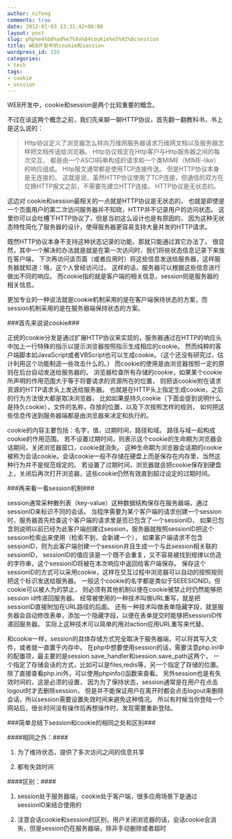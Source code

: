 ```yaml
---
author: nifeng
comments: true
date: 2012-01-03 13:31:42+00:00
layout: post
slug: php%e4%b8%ad%e7%9a%84cookie%e5%92%8csession
title: WEB开发中的cookie和session
wordpress_id: 155
categories:
- tech
tags:
- cookie
- session
---
```


WEB开发中，cookie和session是两个比较重要的概念。

不过在谈这两个概念之前，我们先来聊一聊HTTP协议，首先翻一翻教科书，书上是这么说的：

>Http协议定义了浏览器怎么样向万维网服务器请求万维网文档以及服务器怎样把文档传送给浏览器。
>Http协议规定在Http客户与Http服务器之间的每次交互，
>都是由一个ASCII码串构成的请求和一个类MIME（MIME-like）的响应组成。
>Http报文通常都是使用TCP连接传送。
>但是HTTP协议本身是无连接的。
>这就是说，虽然HTTP协议使用了TCP连接，但通信的双方在交换HTTP报文之前，不需要先建立HTTP连接。
>HTTP协议是无状态的。

这边对 cookie和session最相关的一点就是HTTP协议是无状态的，
也就是即使是一个页面用户的第二次访问服务器并不知晓，HTTP并不记录用户的访问状态。
这里你可以会吐槽下HTTP协议了，但是当初这么设计也是有原因的，
因为这种无状态特性简化了服务器的设计，使得服务器更容易支持大量并发的HTTP请求。

既然HTTP协议本身不支持这种状态记录的功能，那就只能通过其它办法了。
很显然，其中一个解决的办法就是就是在第一次访问时，我们将些状态信息记录下来放在客户端，
下次再访问该页面（或者应用时）将这些信息发送给服务器，这样服务器就知道：哦，这个人曾经访问过。
这样的话，服务器可以根据这些信息进行做出不同的响应。
而cookie指的就是客户端的相关信息，session则是服务器的相关信息。

更加专业的一种说法就是cookie机制采用的是在客户端保持状态的方案，而session机制采用的是在服务器端保持状态的方案。

###首先来说说cookie###

正统的cookie分发是通过扩展HTTP协议来实现的，服务器通过在HTTP的响应头中加上一行特殊的指示以提示浏览器按照指示生成相应的cookie。
然而纯粹的客户端脚本如JavaScript或者VBScript也可以生成cookie。（这个还没有研究过，估计利用这个功能制造一些攻击什么的。）
而cookie的使用是由浏览器按照一定的原则在后台自动发送给服务器的。
浏览器检查所有存储的cookie，如果某个cookie所声明的作用范围大于等于将要请求的资源所在的位置，
则把该cookie附在请求资源的HTTP请求头上发送给服务器。
也就是在HTTP头上指定生成cookie，之后的行为方法很大都是取决浏览器，
比如如果是持久cookie（下面会提到说明什么是持久cookie），文件的名称，存放的位置，以及下次按照怎样的规则，
如何把这些信息传送到服务器端都是由浏览器来决定和执行的。

cookie的内容主要包括：名字，值，过期时间，路径和域。
路径与域一起构成cookie的作用范围。
若不设置过期时间，则表示这个cookie的生命期为浏览器会话期间，关闭浏览器窗口，cookie就消失。
这种生命期为浏览器会话期的cookie被称为会话cookie。会话cookie一般不存储在硬盘上而是保存在内存里，当然这种行为并不是规范规定的。
若设置了过期时间，浏览器就会把cookie保存到硬盘上，关闭后再次打开浏览器，这些cookie仍然有效直到超过设定的过期时间。

###再来看一看session机制###

session通常采种散列表（key-value）这种数据结构保存在服务器端，通过sessionID来标识不同的会话。
当程序需要为某个客户端的请求创建一个session时，服务器首先检查这个客户端的请求里是否已包含了一个sessionID，
如果已包含则说明以前已经为此客户端创建过session，服务器就按照sessionID把这个session检索出来使用（检索不到，会新建一个），
如果客户端请求不包含sessionID，则为此客户端创建一个session并且生成一个与此session相关联的sessionID，
sessionID的值应该是一个既不会重复，又不容易被找到规律以仿造的字符串，这个sessionID将被在本次响应中返回给客户端保存。
保存这个sessionID的方式可以采用cookie，这样在交互过程中浏览器可以自动的按照规则把这个标识发送给服务器。
一般这个cookie的名字都是类似于SEEESIONID。但cookie可以被人为的禁止，
则必须有其他机制以便在cookie被禁止时仍然能够把session id传递回服务器。
经常被使用的一种技术叫做URL重写，就是把sessionID直接附加在URL路径的后面。
还有一种技术叫做表单隐藏字段，就是服务器会自动修改表单，添加一个隐藏字段，以便在表单提交时能够把sessionID传递回服务器。
实际上这种技术可以简单的用对action应用URL重写来代替。

和cookie一样，session的具体存储方式完全取决于服务器端，可以将其写入文件，或者就一直置于内存中。
在php中想要使用session的话，需要注意php.ini中的配置项，最主要的是session.save_handler和session.save_path这两个，
一个指定了存储会话的方式，比如可以是files,redis等，另一个指定了存储的位置。
除了直接查看php.ini外，可以使用phpinfo()函数来查看。
另外session也是有失效时间的，这是必须的设置，
因为为了保持状态，session通常是在用户在点击logout时才去删除session，
但是并不能保证用户在离开时都会点击logout来删除会话，所以session需要设置失效时间来避免这种情况。
所以有时候当你登陆一个网站后，很长时间没有操作后再想操作时，发现需要重新登陆。

###简单总结下session和cookie的相同之处和区别###

####相同之外：####
1. 为了维持状态，提供了多次访问之间的信息共享

2. 都有失效时间

####区别：####

1. session处于服务器端，cookie处于客户端，很多应用场景下是通过sessionID来结合使用的

2. 注意会话cookie和session的区别，用户关闭浏览器的话，会话cookie会消失，但是session仍在服务器端，除非手动删除或者超时

